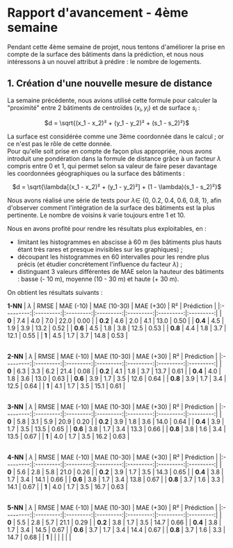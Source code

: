 # Rapport d'avancement - 4ème semaine

Pendant cette 4ème semaine de projet, nous tentons d'améliorer la prise en compte de la surface des bâtiments dans la prédiction, et nous nous intéressons à un nouvel attribut à prédire : le nombre de logements.

## 1. Création d'une nouvelle mesure de distance

La semaine précédente, nous avions utilisé cette formule pour calculer la "proximité" entre 2 bâtiments de centroïdes $(x_i, y_i)$ et de surface $s_i$ :
<p align="center">$d = \sqrt{(x_1 - x_2)² + (y_1 - y_2)² + (s_1 - s_2)²}$</p>

La surface est considérée comme une 3ème coordonnée dans le calcul ; or ce n'est pas le rôle de cette donnée.\
Pour qu'elle soit prise en compte de façon plus appropriée, nous avons introduit une pondération dans la formule de distance grâce à un facteur $\lambda$ compris entre 0 et 1, qui permet selon sa valeur de faire peser davantage les coordonnées géographiques ou la surface des bâtiments :
<p align="center">$d = \sqrt{\lambda[(x_1 - x_2)² + (y_1 - y_2)²] + (1 - \lambda)(s_1 - s_2)²}$</p>

Nous avons réalisé une série de tests pour $\lambda \in$ {0, 0.2, 0.4, 0.6, 0.8, 1}, afin d'observer comment l'intégration de la surface des bâtiments est la plus pertinente. Le nombre de voisins $k$ varie toujours entre 1 et 10.

Nous en avons profité pour rendre les résultats plus exploitables, en :
* limitant les histogrammes en abscisse à 60 m (les bâtiments plus hauts étant très rares et presque invisibles sur les graphiques) ;
* découpant les histogrammes en 60 intervalles pour les rendre plus précis (et étudier concrètement l'influence du facteur $\lambda$) ;
* distinguant 3 valeurs différentes de MAE selon la hauteur des bâtiments : basse (- 10 m), moyenne (10 - 30 m) et haute (+ 30 m).

On obtient les résultats suivants :

**1-NN**
| $\lambda$ | RMSE | MAE (-10) | MAE (10-30) | MAE (+30) | R² | Prédiction |
|:---------:|:---------:|:---------:|:---------:|:---------:|:---------:|:---------:|
| **0** | 7.4 | 4.0 | 7.0 | 22.0 | 0.00 |
| **0.2** | 4.6 | 2.0 | 4.1 | 13.0 | 0.50 |
| **0.4** | 4.5 | 1.9 | 3.9 | 13.2 | 0.52 |
| **0.6** | 4.5 | 1.8 | 3.8 | 12.5 | 0.53 |
| **0.8** | 4.4 | 1.8 | 3.7 | 12.1 | 0.55 |
| **1** | 4.5 | 1.7 | 3.7 | 14.8 | 0.53 |

\
**2-NN**
| $\lambda$ | RMSE | MAE (-10) | MAE (10-30) | MAE (+30) | R² | Prédiction |
|:---------:|:---------:|:---------:|:---------:|:---------:|:---------:|:---------:|
| **0** | 6.3 | 3.3 | 6.2 | 21.4 | 0.08 |
| **0.2** | 4.1 | 1.8 | 3.7 | 13.7 | 0.61 |
| **0.4** | 4.0 | 1.8 | 3.6 | 13.0 | 0.63 |
| **0.6** | 3.9 | 1.7 | 3.5 | 12.6 | 0.64 |
| **0.8** | 3.9 | 1.7 | 3.4 | 12.5 | 0.64 |
| **1** | 4.1 | 1.7 | 3.5 | 15.1 | 0.61 |

\
**3-NN**
| $\lambda$ | RMSE | MAE (-10) | MAE (10-30) | MAE (+30) | R² | Prédiction |
|:---------:|:---------:|:---------:|:---------:|:---------:|:---------:|:---------:|
| **0** | 5.8 | 3.1 | 5.9 | 20.9 | 0.20 |
| **0.2** | 3.9 | 1.8 | 3.6 | 14.0 | 0.64 |
| **0.4** | 3.9 | 1.7 | 3.5 | 13.5 | 0.65 |
| **0.6** | 3.8 | 1.7 | 3.4 | 13.3 | 0.66 |
| **0.8** | 3.8 | 1.6 | 3.4 | 13.5 | 0.67 |
| **1** | 4.0 | 1.7 | 3.5 | 16.2 | 0.63 |

\
**4-NN**
| $\lambda$ | RMSE | MAE (-10) | MAE (10-30) | MAE (+30) | R² | Prédiction |
|:---------:|:---------:|:---------:|:---------:|:---------:|:---------:|:---------:|
| **0** | 5.6 | 2.8 | 5.8 | 21.0 | 0.26 |
| **0.2** | 3.9 | 1.7 | 3.5 | 14.3 | 0.65 |
| **0.4** | 3.8 | 1.7 | 3.4 | 14.1 | 0.66 |
| **0.6** | 3.8 | 1.7 | 3.4 | 13.8 | 0.67 |
| **0.8** | 3.7 | 1.6 | 3.3 | 14.1 | 0.67 |
| **1** | 4.0 | 1.7 | 3.5 | 16.7 | 0.63 |

\
**5-NN**
| $\lambda$ | RMSE | MAE (-10) | MAE (10-30) | MAE (+30) | R² | Prédiction |
|:---------:|:---------:|:---------:|:---------:|:---------:|:---------:|:---------:|
| **0** | 5.5 | 2.8 | 5.7 | 21.1 | 0.29 |
| **0.2** | 3.8 | 1.7 | 3.5 | 14.7 | 0.66 |
| **0.4** | 3.8 | 1.7 | 3.4 | 14.5 | 0.67 |
| **0.6** | 3.7 | 1.7 | 3.4 | 14.4 | 0.67 |
| **0.8** | 3.7 | 1.6 | 3.3 | 14.7 | 0.68 |
| **1** |  |  |  |  |  |
